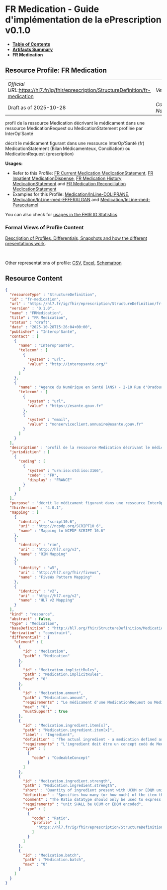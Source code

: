 # FR Medication - Guide d'implémentation de la ePrescription v0.1.0

* [**Table of Contents**](toc.md)
* [**Artifacts Summary**](artifacts.md)
* **FR Medication**

## Resource Profile: FR Medication 

| | |
| :--- | :--- |
| *Official URL*:https://hl7.fr/ig/fhir/eprescription/StructureDefinition/fr-medication | *Version*:0.1.0 |
| Draft as of 2025-10-28 | *Computable Name*:FRMedication |

 
profil de la ressource Medication décrivant le médicament dans une ressource MedicationRequest ou MedicationStatement profilée par InterOp’Santé 

 
décrit le médicament figurant dans une ressource InterOp’Santé (fr) MedicationStatement (Bilan Médicamenteux, Conciliation) ou MedicationRequest (prescription) 

**Usages:**

* Refer to this Profile: [FR Current Medication MedicationStatement](StructureDefinition-fr-current-medication-medicationstatement.md), [FR Inpatient MedicationDispense](StructureDefinition-fr-inpatient-medication-dispense.md), [FR Medication History MedicationStatement](StructureDefinition-fr-medication-history-medicationstatement.md) and [FR Medication Reconciliation MedicationStatement](StructureDefinition-fr-medication-reconciliation-statement.md)
* Examples for this Profile: [Medication/InLine-DOLIPRANE](Medication-InLine-DOLIPRANE.md), [Medication/InLine-med-EFFERALGAN](Medication-InLine-med-EFFERALGAN.md) and [Medication/InLine-med-Paracetamol](Medication-InLine-med-Paracetamol.md)

You can also check for [usages in the FHIR IG Statistics](https://packages2.fhir.org/xig/ans.fhir.fr.eprescription|current/StructureDefinition/fr-medication)

### Formal Views of Profile Content

 [Description of Profiles, Differentials, Snapshots and how the different presentations work](http://build.fhir.org/ig/FHIR/ig-guidance/readingIgs.html#structure-definitions). 

 

Other representations of profile: [CSV](StructureDefinition-fr-medication.csv), [Excel](StructureDefinition-fr-medication.xlsx), [Schematron](StructureDefinition-fr-medication.sch) 



## Resource Content

```json
{
  "resourceType" : "StructureDefinition",
  "id" : "fr-medication",
  "url" : "https://hl7.fr/ig/fhir/eprescription/StructureDefinition/fr-medication",
  "version" : "0.1.0",
  "name" : "FRMedication",
  "title" : "FR Medication",
  "status" : "draft",
  "date" : "2025-10-28T15:26:04+00:00",
  "publisher" : "Interop'Santé",
  "contact" : [
    {
      "name" : "Interop'Santé",
      "telecom" : [
        {
          "system" : "url",
          "value" : "http://interopsante.org/"
        }
      ]
    },
    {
      "name" : "Agence du Numérique en Santé (ANS) - 2-10 Rue d'Oradour-sur-Glane, 75015 Paris",
      "telecom" : [
        {
          "system" : "url",
          "value" : "https://esante.gouv.fr"
        },
        {
          "system" : "email",
          "value" : "monserviceclient.annuaire@esante.gouv.fr"
        }
      ]
    }
  ],
  "description" : "profil de la ressource Medication décrivant le médicament dans une ressource MedicationRequest ou MedicationStatement profilée par InterOp'Santé",
  "jurisdiction" : [
    {
      "coding" : [
        {
          "system" : "urn:iso:std:iso:3166",
          "code" : "FR",
          "display" : "FRANCE"
        }
      ]
    }
  ],
  "purpose" : "décrit le médicament figurant dans une ressource InterOp'Santé (fr) MedicationStatement (Bilan Médicamenteux, Conciliation) ou MedicationRequest (prescription)",
  "fhirVersion" : "4.0.1",
  "mapping" : [
    {
      "identity" : "script10.6",
      "uri" : "http://ncpdp.org/SCRIPT10_6",
      "name" : "Mapping to NCPDP SCRIPT 10.6"
    },
    {
      "identity" : "rim",
      "uri" : "http://hl7.org/v3",
      "name" : "RIM Mapping"
    },
    {
      "identity" : "w5",
      "uri" : "http://hl7.org/fhir/fivews",
      "name" : "FiveWs Pattern Mapping"
    },
    {
      "identity" : "v2",
      "uri" : "http://hl7.org/v2",
      "name" : "HL7 v2 Mapping"
    }
  ],
  "kind" : "resource",
  "abstract" : false,
  "type" : "Medication",
  "baseDefinition" : "http://hl7.org/fhir/StructureDefinition/Medication",
  "derivation" : "constraint",
  "differential" : {
    "element" : [
      {
        "id" : "Medication",
        "path" : "Medication"
      },
      {
        "id" : "Medication.implicitRules",
        "path" : "Medication.implicitRules",
        "max" : "0"
      },
      {
        "id" : "Medication.amount",
        "path" : "Medication.amount",
        "requirements" : "Le médicament d'une MedicationRequest ou MedicationStatement n'est pas une boite contenant plusieurs unités",
        "max" : "0",
        "mustSupport" : true
      },
      {
        "id" : "Medication.ingredient.item[x]",
        "path" : "Medication.ingredient.item[x]",
        "label" : "Ingredient",
        "definition" : "The actual ingredient - a medication defined as a codeable concept",
        "requirements" : "L'ingredient doit être un concept codé de Medicament réréfençant un système de codage à partir duquelle la description de cet ingredient-médicament peut être connue.\r\nContraint l'application qui consomme la ressource à savoir ce que représente ce concept : une spécialité (DOLIPRANE 500 mg comprimé), une DC (PARACETAMOL), un MV (médicament virtuel, PARACETAMOL 500 mg comprimé) en interrogeant le référentiel ad hoc.\r\nDans PN13, ce niveau d'information est convoyé par l'attribut ComposantPrescrit.TypeComposant qui prend ses valeurs dans la nomenclature SIPh-TypeComposant.\r\nCes éléments d'interopérabilité sémantique ne sont pas adressés par FHIR, pas directement dans MedicationRequest en tout cas. Le système de codage doit fournir le type de médicament que représente le concept codé.",
        "type" : [
          {
            "code" : "CodeableConcept"
          }
        ]
      },
      {
        "id" : "Medication.ingredient.strength",
        "path" : "Medication.ingredient.strength",
        "short" : "Quantity of ingredient present with UCUM or EDQM unit",
        "definition" : "Specifies how many (or how much) of the item there are in this Medication. No use of element 'comparator' in the simpleQuantity definitions.\r\n1. Si l'item est une UCD, alors la quantité doit être un nombre de cette UCD (ex: 3 [ampoules] d'une UCD ampoule de 1 g de Chlorure de sodium).\r\n2. Si l'item est une unité de médicament en DC quantifiée en quantité (ex. PARACETAMOL 500 mg), alors la quantité doit être un nombre d'unité de ce médicament en DC qantifiée (ex: 2 [unités]). \r\n3. Si l'item est un médicament en DC quantifié en concentration (ex: PARACETAMOL 2,4%) , alors la quantité est exprimée en volume (ex: 5 mL).\r\n4. Si l'item est un médicament en DC non quantifié (ex: PARACETAMOL), alors la quantité est exprimée en quantité (ex: 225 mg).",
        "comment" : "The Ratio datatype should only be used to express a relationship of two numbers if the relationship cannot be suitably expressed using a Quantity and a common unit.  Where the denominator value is known to be fixed to \"1\", Quantity should be used instead of Ratio.\r\nNo use of element 'comparator' in the simpleQuantity definitions.",
        "requirements" : "unit SHALL be UCUM or EDQM encoded",
        "type" : [
          {
            "code" : "Ratio",
            "profile" : [
              "https://hl7.fr/ig/fhir/eprescription/StructureDefinition/FrRatioMedication"
            ]
          }
        ]
      },
      {
        "id" : "Medication.batch",
        "path" : "Medication.batch",
        "max" : "0"
      }
    ]
  }
}

```
